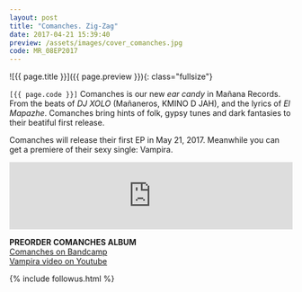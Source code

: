 ```yaml
---
layout: post
title: "Comanches. Zig-Zag"
date: 2017-04-21 15:39:40
preview: /assets/images/cover_comanches.jpg
code: MR_08EP2017
---
```


![{{ page.title }}]({{ page.preview }}){: class="fullsize"}

`[{{ page.code }}]` Comanches is our new _ear candy_ in Mañana Records. From the beats of _DJ XOLO_ (Mañaneros, KMINO D JAH), and the lyrics of _El Mapazhe_. Comanches bring hints of folk, gypsy tunes and dark fantasies to their beatiful first release.

Comanches will release their first EP in May 21, 2017. Meanwhile you can get a premiere of their sexy single: Vampira.


<iframe style="border: 0; width: 100%; height: 120px;" src="https://bandcamp.com/EmbeddedPlayer/album=230095237/size=large/bgcol=333333/linkcol=ffffff/tracklist=false/artwork=small/transparent=true/" seamless><a href="http://cxmanches.bandcamp.com/album/comanches">Comanches by Comanches</a></iframe>


**PREORDER COMANCHES ALBUM**<br>
[Comanches on Bandcamp](https://cxmanches.bandcamp.com)<br>
[Vampira video on Youtube](https://www.youtube.com/watch?v=Mfl_D2bzXHE)

{% include followus.html %}


